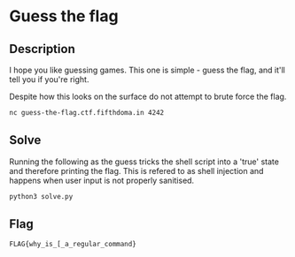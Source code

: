 # Guess the flag

## Description
I hope you like guessing games. This one is simple - guess the flag, and it'll tell you if you're right.

Despite how this looks on the surface do not attempt to brute force the flag.
```bash
nc guess-the-flag.ctf.fifthdoma.in 4242
```

## Solve

Running the following as the guess tricks the shell script into a 'true' state and therefore printing the flag. This is refered to as shell injection and happens when user input is not properly sanitised.

```bash
python3 solve.py
```

## Flag
```
FLAG{why_is_[_a_regular_command}
```



